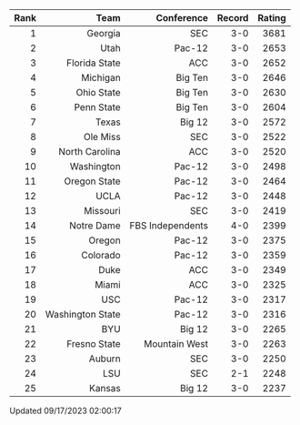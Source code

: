 | Rank  | Team                 | Conference           | Record   | Rating |
| ---:  | ---:                 | ---:                 | ---:     | ---:   |
| 1     | Georgia              | SEC                  | 3-0      | 3681   |
| 2     | Utah                 | Pac-12               | 3-0      | 2653   |
| 3     | Florida State        | ACC                  | 3-0      | 2652   |
| 4     | Michigan             | Big Ten              | 3-0      | 2646   |
| 5     | Ohio State           | Big Ten              | 3-0      | 2630   |
| 6     | Penn State           | Big Ten              | 3-0      | 2604   |
| 7     | Texas                | Big 12               | 3-0      | 2572   |
| 8     | Ole Miss             | SEC                  | 3-0      | 2522   |
| 9     | North Carolina       | ACC                  | 3-0      | 2520   |
| 10    | Washington           | Pac-12               | 3-0      | 2498   |
| 11    | Oregon State         | Pac-12               | 3-0      | 2464   |
| 12    | UCLA                 | Pac-12               | 3-0      | 2448   |
| 13    | Missouri             | SEC                  | 3-0      | 2419   |
| 14    | Notre Dame           | FBS Independents     | 4-0      | 2399   |
| 15    | Oregon               | Pac-12               | 3-0      | 2375   |
| 16    | Colorado             | Pac-12               | 3-0      | 2359   |
| 17    | Duke                 | ACC                  | 3-0      | 2349   |
| 18    | Miami                | ACC                  | 3-0      | 2325   |
| 19    | USC                  | Pac-12               | 3-0      | 2317   |
| 20    | Washington State     | Pac-12               | 3-0      | 2316   |
| 21    | BYU                  | Big 12               | 3-0      | 2265   |
| 22    | Fresno State         | Mountain West        | 3-0      | 2263   |
| 23    | Auburn               | SEC                  | 3-0      | 2250   |
| 24    | LSU                  | SEC                  | 2-1      | 2248   |
| 25    | Kansas               | Big 12               | 3-0      | 2237   |

Updated 09/17/2023 02:00:17
